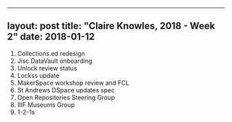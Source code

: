 
---
layout: post
title: "Claire Knowles, 2018 - Week 2"
date: 2018-01-12
---

<ol>
<li>Collections.ed redesign</li>
<li>Jisc DataVault onboarding</li>
<li>Unlock review status </li>
<li>Lockss update</li>
<li>MakerSpace workshop review and FCL</li>
<li>St Andrews DSpace updates spec</li>
<li>Open Repositories Steering Group</li>
<li>IIIF Museums Group</li>
<li>1-2-1s</li>
</ol>
